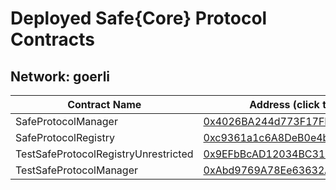 # Deployed Safe{Core} Protocol Contracts

## Network: goerli

| Contract Name | Address (click to view on Etherscan) |
| -------------- | -------------------------------- |
| SafeProtocolManager | [0x4026BA244d773F17FFA2d3173dAFe3fdF94216b9](https://goerli.etherscan.io/address/0x4026BA244d773F17FFA2d3173dAFe3fdF94216b9) |
| SafeProtocolRegistry | [0xc9361a1c6A8DeB0e4bB069820BB3f0Eaf94ae829](https://goerli.etherscan.io/address/0xc9361a1c6A8DeB0e4bB069820BB3f0Eaf94ae829) |
| TestSafeProtocolRegistryUnrestricted | [0x9EFbBcAD12034BC310581B9837D545A951761F5A](https://goerli.etherscan.io/address/0x9EFbBcAD12034BC310581B9837D545A951761F5A) |
| TestSafeProtocolManager | [0xAbd9769A78Ee63632A4fb603D85F63b8D3596DF9](https://goerli.etherscan.io/address/0xAbd9769A78Ee63632A4fb603D85F63b8D3596DF9) |

